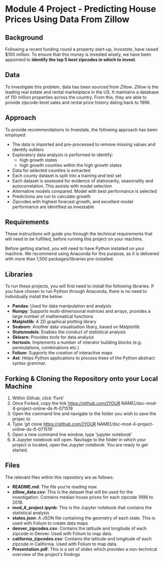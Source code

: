 # Module 4 Project - Predicting House Prices Using Data From Zillow

## Background

Following a recent funding round a property start-up, *Investate*, have raised $100 million.  To ensure that this money is invested wisely, we have been appointed to **identify the top 5 best zipcodes in which to invest**. 

## Data

To investigate this problem, data has been sourced from *Zillow*.  *Zillow* is the leading real estate and rental marketplace in the US.  It maintains a database of 110 million properties across the country.  From this, they are able to provide zipcode-level sales and rental price history dating back to 1996.  

## Approach

To provide recommendations to Investate, the following approach has been employed:
- The data is imported and pre-processed to remove missing values and identify outliers
- Exploratory data analysis is performed to identify:
    - high growth states
    - high growth counties within the high growth states
- Data for selected counties is extracted
- Each county dataset is split into a training and test set
- Each dataset is assessed for evidence of stationarity, seasonality and autocorrelation.  This assists with model selection
- Alternative models compared.  Model with best performance is selected
- Predictions are run to calculate growth
- Zipcodes with highest forecast growth, and excellent model performance are identified as investable


## Requirements

These instructions will guide you through the technical requirements that will need to be fulfilled, before running this project on your machine.

Before getting started, you will need to have Python installed on your machine. We recommend using Anaconda for this purpose, as it is delivered with more than 1,500 packages/libraries pre-installed.

## Libraries
To run these projects, you will first need to install the following libraries. If you have chosen to run Python through Anaconda, there is no need to individually install the below:

- **Pandas**: Used for data manipulation and analysis
- **Numpy**: Supports multi-dimensional matrices and arrays, provides a large number of mathematical functions
- **Matplotlib**: A 2D graphical plotting library
- **Seaborn**: Another data visualisation libary, based on Matplotlib
- **Statsmodels**: Enables the conduct of statistical analysis
- **Sklearn**: Provides tools for data analysis
- **Itertools**: Implements a number of interator building blocks (e.g. permutations, combinations etc.)
- **Folium**: Supports the creation of interactive maps
- **Ast**:  Helps Python applications to process trees of the Python abstract syntax grammar.


## Forking & Cloning the Repository onto your Local Machine

1. Within Github, click 'Fork'
2. Once Forked, copy the link https://github.com/[YOUR NAME]/dsc-mod-4-project-online-ds-ft-071519
3. Open the command line and navigate to the folder you wish to save the projec to
4. Type 'git clone https://github.com/[YOUR NAME]/dsc-mod-4-project-online-ds-ft-071519'
5. Open a new command line window, type 'jupyter notebook'
6. A Jupyter notebook will open. Navitage to the folder in which your project is located, open the Jupyter notebook. You are ready to get started.


## Files
The relevant files within this repository are as follows:

- **README.md**: The file you're reading now.
- **zillow_data.csv**: This is the dataset that will be used for the investigation.  Contains median house prices for each zipcode 1996 to 2018.
- **mod_4_project.ipynb**: This is the Jupyter notebook that contains the statistical analysis
- **states.json**: A JSON file containing the geometry of each state.  This is used with Folium to create data maps
- **denver_zipcodes.csv**: Contains the latitude and longitude of each zipcode in Denver.  Used with Folium to map data.
- **california_zipcodes.csv**: Contains the latitude and longitude of each zipcode in California.  Used with Folium to map data.
- **Presentation.pdf**: This is a set of slides which provides a non-technical overview of the project's findings
